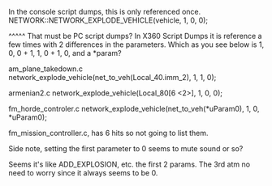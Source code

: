 In the console script dumps, this is only referenced once. 
NETWORK::NETWORK_EXPLODE_VEHICLE(vehicle, 1, 0, 0);

^^^^^ That must be PC script dumps? In X360 Script Dumps it is reference a few times with 2 differences in the parameters.
Which as you see below is 1, 0, 0 + 1, 1, 0 + 1, 0, and a *param?

am_plane_takedown.c 
network_explode_vehicle(net_to_veh(Local_40.imm_2), 1, 1, 0);

armenian2.c 
network_explode_vehicle(Local_80[6 <2>], 1, 0, 0);

fm_horde_controler.c
network_explode_vehicle(net_to_veh(*uParam0), 1, 0, *uParam0);

fm_mission_controller.c, has 6 hits so not going to list them.

Side note, setting the first parameter to 0 seems to mute sound or so?

Seems it's like ADD_EXPLOSION, etc. the first 2 params. The 3rd atm no need to worry since it always seems to be 0.
